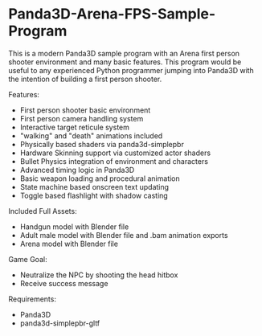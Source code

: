 # Panda3D-Arena-FPS-Sample-Program
This is a modern Panda3D sample program with an Arena first person shooter environment and many basic features. This program would be useful to any experienced Python programmer jumping into Panda3D with the intention of building a first person shooter.

Features:
- First person shooter basic environment
- First person camera handling system
- Interactive target reticule system
- "walking" and "death" animations included
- Physically based shaders via panda3d-simplepbr
- Hardware Skinning support via customized actor shaders
- Bullet Physics integration of environment and characters
- Advanced timing logic in Panda3D
- Basic weapon loading and procedural animation
- State machine based onscreen text updating
- Toggle based flashlight with shadow casting

Included Full Assets:
- Handgun model with Blender file
- Adult male model with Blender file and .bam animation exports
- Arena model with Blender file

Game Goal:
- Neutralize the NPC by shooting the head hitbox
- Receive success message

Requirements: 
- Panda3D
- panda3d-simplepbr-gltf

